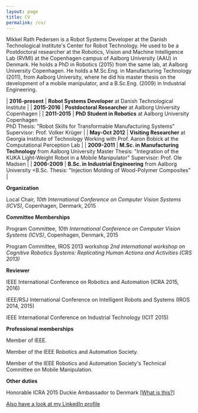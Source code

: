 ```yaml
---
layout: page
title: CV
permalink: /cv/
---
```


Mikkel Rath
Pedersen is a Robot Systems Developer at the Danish Technological Institute's Center for Robot Technology. He used to be a Postdoctoral researcher at the Robotics, Vision and Machine
Intelligence Lab (RVMI) at the Copenhagen campus of Aalborg University (AAU) in
Denmark. He holds a PhD in Robotics (2015) from the same lab, at Aalborg
University Copenhagen. He holds a M.Sc.Eng. in
Manufacturing Technology (2011), from Aalborg University, where he did his
master thesis on the development of a mobile manipulator, and a B.Sc.Eng. (2009) in Industrial Engineering.

| <b>2016-present</b> | <b>Robot Systems Developer</b> at Danish Technological Institute |
| <b>2015-2016</b> | <b>Postdoctoral Researcher</b> at Aalborg University Copenhagen |
| <b>2011-2015</b> | <b>PhD Student in Robotics</b> at Aalborg University Copenhagen <br>PhD Thesis: "Robot Skills for Transformable Manufacturing Systems" <br>Supervisor: Prof. Volker Krüger |
| <b>May-Oct 2012</b> | <b>Visiting Researcher</b> at Georgia Institute of Technology Working with Prof. Aaron Bobick at the   Computational Perception Lab |
| <b>2009-2011</b> | <b>M.Sc. in Manufacturing Technology</b> from Aalborg University Master Thesis: "Integration of the KUKA Light-Weight Robot in a Mobile
  Manipulator" Supervisor: Prof. Ole Madsen |
| <b>2006-2009</b> | <b>B.Sc. in Industrial Engineering</b> from Aalborg University <B.Sc. Thesis: "Injection Molding of Wood-Polymer Composites" |

<b>Organization</b>

Local Chair, <i>10th International Conference on Computer Vision Systems (ICVS)</i>,
Copenhagen, Denmark, 2015

<b>Committee Memberships</b>

Program Committee, <i>10th International Conference on Computer Vision Systems (ICVS)</i>,
Copenhagen, Denmark, 2015

Program Committee, IROS 2013 workshop <i>2nd international workshop on Cognitive
Robotics Systems: Replicating Human Actions and Activities (CRS 2013)</i>

<b>Reviewer</b>

IEEE International Conference on Robotics and Automation (ICRA 2015, 2016)

IEEE/RSJ International Conference on Intelligent Robots and Systems (IROS 2014, 2015)

IEEE International Conference on Industrial Technology (ICIT 2015)

<b>Professional memberships</b>

Member of IEEE.

Member of the IEEE Robotics and Automation Society.

Member of the IEEE Robotics and Automation Society's Technical Committee on
Mobile Manipulation.

<b>Other duties</b>

Honorable
ICRA 2015 Duckie Ambassador to Denmark [[What is this?](http://trailer.icra2016.org/)]

[Also have a look at my LinkedIn profile](http://dk.linkedin.com/pub/mikkel-rath-pedersen/21/712/b5b)

